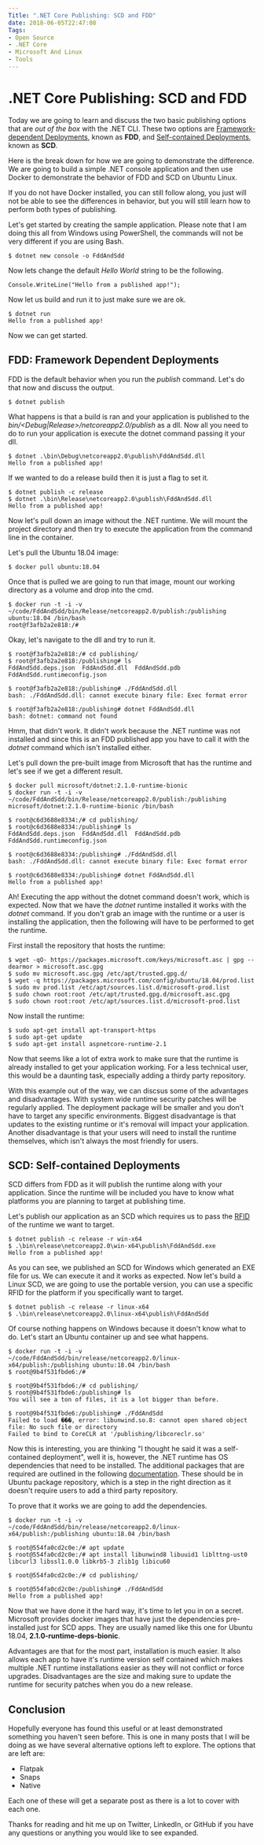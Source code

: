 ```yaml
---
Title: ".NET Core Publishing: SCD and FDD"
date: 2018-06-05T22:47:08
Tags: 
- Open Source
- .NET Core
- Microsoft And Linux
- Tools
---
```

# .NET Core Publishing: SCD and FDD

Today we are going to learn and discuss the two basic publishing options that are *out of the box* with the .NET CLI. These two options are [Framework-dependent Deployments](https://docs.microsoft.com/en-us/dotnet/core/deploying/index#framework-dependent-deployments-fdd), known as **FDD**, and [Self-contained Deployments](https://docs.microsoft.com/en-us/dotnet/core/deploying/index#self-contained-deployments-scd), known as **SCD**.

Here is the break down for how we are going to demonstrate the difference. We are going to build a simple .NET console application and then use Docker to demonstrate the behavior of FDD and SCD on Ubuntu Linux.

If you do not have Docker installed, you can still follow along, you just will not be able to see the differences in behavior, but you will still learn how to perform both types of publishing.

Let's get started by creating the sample application. Please note that I am doing this all from Windows using PowerShell, the commands will not be very different if you are using Bash.

```
$ dotnet new console -o FddAndSdd
```

Now lets change the default *Hello World* string to be the following.

```
Console.WriteLine("Hello from a published app!");
```

Now let us build and run it to just make sure we are ok.

```
$ dotnet run
Hello from a published app!
```

Now we can get started.

## FDD: Framework Dependent Deployments

FDD is the default behavior when you run the *publish* command. Let's do that now and discuss the output.

```
$ dotnet publish
```

What happens is that a build is ran and your application is published to the *bin/<Debug|Release>/netcoreapp2.0/publish* as a dll. Now all you need to do to run your application is execute the dotnet command passing it your dll.

```
$ dotnet .\bin\Debug\netcoreapp2.0\publish\FddAndSdd.dll
Hello from a published app!
```

If we wanted to do a release build then it is just a flag to set it.

```
$ dotnet publish -c release
$ dotnet .\bin\Release\netcoreapp2.0\publish\FddAndSdd.dll
Hello from a published app!
```

Now let's pull down an image without the .NET runtime. We will mount the project directory and then try to execute the application from the command line in the container.

Let's pull the Ubuntu 18.04 image:

```
$ docker pull ubuntu:18.04
```

Once that is pulled we are going to run that image, mount our working directory as a volume and drop into the cmd.

```
$ docker run -t -i -v ~/code/FddAndSdd/bin/Release/netcoreapp2.0/publish:/publishing ubuntu:18.04 /bin/bash
root@f3afb2a2e818:/#
```

Okay, let's navigate to the dll and try to run it.

```
$ root@f3afb2a2e818:/# cd publishing/
$ root@f3afb2a2e818:/publishing# ls
FddAndSdd.deps.json  FddAndSdd.dll  FddAndSdd.pdb  FddAndSdd.runtimeconfig.json

$ root@f3afb2a2e818:/publishing# ./FddAndSdd.dll
bash: ./FddAndSdd.dll: cannot execute binary file: Exec format error

$ root@f3afb2a2e818:/publishing# dotnet FddAndSdd.dll
bash: dotnet: command not found
```

Hmm, that didn't work. It didn't work because the .NET runtime was not installed and since this is an FDD published app you have to call it with the *dotnet* command which isn't installed either. 

Let's pull down the pre-built image from Microsoft that has the runtime and let's see if we get a different result.

```
$ docker pull microsoft/dotnet:2.1.0-runtime-bionic
$ docker run -t -i -v ~/code/FddAndSdd/bin/Release/netcoreapp2.0/publish:/publishing microsoft/dotnet:2.1.0-runtime-bionic /bin/bash

$ root@c6d3688e8334:/# cd publishing/
$ root@c6d3688e8334:/publishing# ls
FddAndSdd.deps.json  FddAndSdd.dll  FddAndSdd.pdb  FddAndSdd.runtimeconfig.json

$ root@c6d3688e8334:/publishing# ./FddAndSdd.dll
bash: ./FddAndSdd.dll: cannot execute binary file: Exec format error

$ root@c6d3688e8334:/publishing# dotnet FddAndSdd.dll
Hello from a published app!
```

Ah! Executing the app without the dotnet command doesn't work, which is expected. Now that we have the *dotnet* runtime installed it works with the *dotnet* command. If you don't grab an image with the runtime or a user is installing the application, then the following will have to be performed to get the runtime.

First install the repository that hosts the runtime:

```
$ wget -qO- https://packages.microsoft.com/keys/microsoft.asc | gpg --dearmor > microsoft.asc.gpg
$ sudo mv microsoft.asc.gpg /etc/apt/trusted.gpg.d/
$ wget -q https://packages.microsoft.com/config/ubuntu/18.04/prod.list 
$ sudo mv prod.list /etc/apt/sources.list.d/microsoft-prod.list
$ sudo chown root:root /etc/apt/trusted.gpg.d/microsoft.asc.gpg
$ sudo chown root:root /etc/apt/sources.list.d/microsoft-prod.list
```

Now install the runtime:

```
$ sudo apt-get install apt-transport-https
$ sudo apt-get update
$ sudo apt-get install aspnetcore-runtime-2.1
```

Now that seems like a lot of extra work to make sure that the runtime is already installed to get your application working. For a less technical user, this would be a daunting task, especially adding a thirdy party repository.

With this example out of the way, we can discsus some of the advantages and disadvantages. With system wide runtime security patches will be regularly applied. The deployment package will be smaller and you don't have to target any specific environments. Biggest disadvantage is that updates to the existing runtime or it's removal will impact your application. Another disadvantage is that your users will need to install the runtime themselves, which isn't always the most friendly for users.

## SCD: Self-contained Deployments

SCD differs from FDD as it will publish the runtime along with your application. Since the runtime will be included you have to know what platforms you are planning to target at publishing time. 

Let's publish our application as an SCD which requires us to pass the [RFID](https://docs.microsoft.com/en-us/dotnet/core/rid-catalog) of the runtime we want to target.

```
$ dotnet publish -c release -r win-x64
$ .\bin\release\netcoreapp2.0\win-x64\publish\FddAndSdd.exe
Hello from a published app!
```

As you can see, we published an SCD for Windows which generated an EXE file for us. We can execute it and it works as expected. Now let's build a Linux SCD, we are going to use the portable version, you can use a specific RFID for the platform if you specifically want to target.

```
$ dotnet publish -c release -r linux-x64
$ .\bin\release\netcoreapp2.0\linux-x64\publish\FddAndSdd
```

Of course nothing happens on Windows because it doesn't know what to do. Let's start an Ubuntu container up and see what happens.

```
$ docker run -t -i -v ~/code/FddAndSdd/bin/release/netcoreapp2.0/linux-x64/publish:/publishing ubuntu:18.04 /bin/bash
$ root@9b4f531fbde6:/#

$ root@9b4f531fbde6:/# cd publishing/
$ root@9b4f531fbde6:/publishing# ls
You will see a ton of files, it is a lot bigger than before.

$ root@9b4f531fbde6:/publishing# ./FddAndSdd
Failed to load ���, error: libunwind.so.8: cannot open shared object file: No such file or directory
Failed to bind to CoreCLR at '/publishing/libcoreclr.so'
```

Now this is interesting, you are thinking "I thought he said it was a self-contained deployment", well it is, however, the .NET runtime has OS dependencies that need to be installed. The additional packages that are required are outlined in the following [documentation](https://docs.microsoft.com/en-us/dotnet/core/linux-prerequisites?tabs=netcore2x#linux-distribution-dependencies). These should be in Ubuntu package repository, which is a step in the right direction as it doesn't require users to add a third party repository.

To prove that it works we are going to add the dependencies.

```
$ docker run -t -i -v ~/code/FddAndSdd/bin/release/netcoreapp2.0/linux-x64/publish:/publishing ubuntu:18.04 /bin/bash

$ root@554fa0cd2c0e:/# apt update
$ root@554fa0cd2c0e:/# apt install libunwind8 libuuid1 liblttng-ust0 libcurl3 libssl1.0.0 libkrb5-3 zlib1g libicu60

$ root@554fa0cd2c0e:/# cd publishing/

$ root@554fa0cd2c0e:/publishing# ./FddAndSdd
Hello from a published app!
```

Now that we have done it the hard way, it's time to let you in on a secret. Microsoft provides docker images that have just the dependencies pre-installed just for SCD apps. They are usually named like this one for Ubuntu 18.04, **2.1.0-runtime-deps-bionic**.

Advantages are that for the most part, installation is much easier. It also allows each app to have it's runtime version self contained which makes multiple .NET runtime installations easier as they will not conflict or force upgrades. Disadvantages are the size and making sure to update the runtime for security patches when you do a new release.

## Conclusion

Hopefully everyone has found this useful or at least demonstrated something you haven't seen before. This is one in many posts that I will be doing as we have several alternative options left to explore. The options that are left are:

* Flatpak
* Snaps
* Native

Each one of these will get a separate post as there is a lot to cover with each one.

Thanks for reading and hit me up on Twitter, LinkedIn, or GitHub if you have any questions or anything you would like to see expanded.
